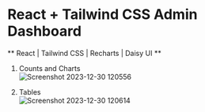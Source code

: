 # React + Tailwind CSS Admin Dashboard
** React | Tailwind CSS | Recharts | Daisy UI **
1. Counts and Charts<br/>
![Screenshot 2023-12-30 120556](https://github.com/parmilan1998/react-taillwind-dashboard/assets/103124559/db748987-9fff-4b98-8f6a-a2d41137b256)

2. Tables<br/>
![Screenshot 2023-12-30 120614](https://github.com/parmilan1998/react-taillwind-dashboard/assets/103124559/2bb11cfe-1c20-4c5d-b2e8-0e60faca7429)
